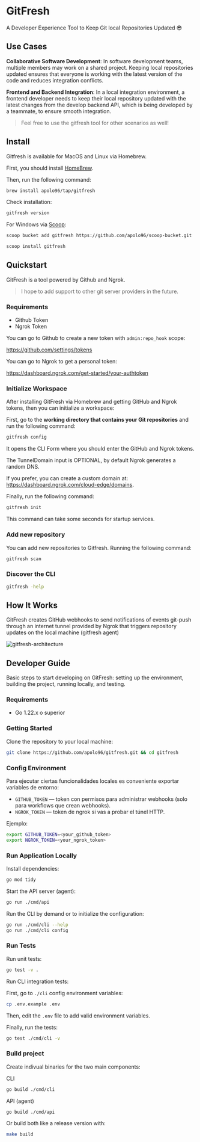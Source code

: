 # GitFresh
A Developer Experience Tool to Keep Git local Repositories Updated 😎

## Use Cases

**Collaborative Software Development**: In software development teams, multiple members may work on a shared project. Keeping local repositories updated ensures that everyone is working with the latest version of the code and reduces integration conflicts.

**Frontend and Backend Integration**: In a local integration environment, a frontend developer needs to keep their local repository updated with the latest changes from the develop backend API, which is being developed by a teammate, to ensure smooth integration.

> Feel free to use the gitfresh tool for other scenarios as well!

## Install

Gitfresh is available for MacOS and Linux via Homebrew.

First, you should install [HomeBrew](https://brew.sh/).

Then, run the following command:

```bash
brew install apolo96/tap/gitfresh
```

Check installation:

```bash
gitfresh version
```

For Windows via [Scoop](https://scoop.sh/):

```bash
scoop bucket add gitfresh https://github.com/apolo96/scoop-bucket.git
```

```bash
scoop install gitfresh
```

## Quickstart

GitFresh is a tool powered by Github and Ngrok.

> I hope to add support to other git server providers in the future.

### Requirements

- Github Token
- Ngrok Token

You can go to Github to create a new token with `admin:repo_hook` scope: 

https://github.com/settings/tokens

You can go to Ngrok to get a personal token:

https://dashboard.ngrok.com/get-started/your-authtoken

### Initialize Workspace

After installing GitFresh via Homebrew and getting GitHub and Ngrok tokens, then you can initialize a workspace:

First, go to the **working directory that contains your Git repositories** and run the following command:

```bash
gitfresh config
```

It opens the CLI Form where you should enter the GitHub and Ngrok tokens.

The TunnelDomain input is OPTIONAL, by default Ngrok generates a random DNS.

If you prefer, you can create a custom domain at: 
https://dashboard.ngrok.com/cloud-edge/domains.


Finally, run the following command:

```bash
gitfresh init
```

This command can take some seconds for startup services. 

### Add new repository

You can add new repositories to Gitfresh. Running the following command:

```bash
gitfresh scan
```

### Discover the CLI

```bash
gitfresh -help
```


## How It Works

GitFresh creates GitHub webhooks to send notifications of events git-push through an internet tunnel provided by Ngrok that triggers repository updates on the local machine (gitfresh agent)

![gitfresh-architecture](https://i.ibb.co/m0RwD9Q/gitfresh.png)
 
## Developer Guide

Basic steps to start developing on GitFresh: setting up the environment, building the project, running locally, and testing.

### Requirements

- Go 1.22.x o superior

### Getting Started

Clone the repository to your local machine:

```bash
git clone https://github.com/apolo96/gitfresh.git && cd gitfresh
```

### Config Environment

Para ejecutar ciertas funcionalidades locales es conveniente exportar variables de entorno:

- `GITHUB_TOKEN` — token con permisos para administrar webhooks (solo para workflows que crean webhooks).
- `NGROK_TOKEN` — token de ngrok si vas a probar el túnel HTTP.

Ejemplo:

```bash
export GITHUB_TOKEN=<your_github_token>
export NGROK_TOKEN=<your_ngrok_token>
```

### Run Application Locally

Install dependencies:

```bash
go mod tidy
```

Start the API server (agent):

```bash
go run ./cmd/api
```

Run the CLI by demand or to initialize the configuration:

```bash
go run ./cmd/cli --help
go run ./cmd/cli config
```

### Run Tests

Run unit tests:

```bash
go test -v .
```

Run CLI integration tests:

First, go to ```./cli``` config environment variables:

```bash
cp .env.example .env
```

Then, edit the `.env` file to add valid environment variables.

Finally, run the tests:

```bash
go test ./cmd/cli -v
```

### Build project

Create indivual binaries for the two main components: 

CLI

```bash
go build ./cmd/cli
```

API (agent)

```bash
go build ./cmd/api
```

Or build both like a release version with:

```bash
make build
```
